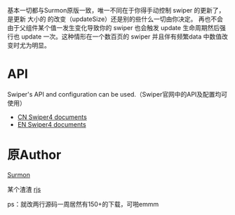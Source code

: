 
基本一切都与Surmon原版一致，唯一不同在于你得手动控制 swiper 的更新了，是更新 大小的 的改变（updateSize）还是别的些什么一切由你决定。
再也不会由于父组件某个值一发生变化导致你的 swiper 也会触发 update 生命周期然后强行也 update 一次。这种情形在一个数百页的 swiper 并且伴有频繁data 中数值改变时尤为明显。

# API
Swiper's API and configuration can be used.（Swiper官网中的API及配置均可使用）
- [CN Swiper4 documents](http://www.swiper.com.cn/api/index2.html)
- [EN Swiper4 documents](http://idangero.us/swiper/api/)


# 原Author
[Surmon](https://surmon.me)

某个渣渣
[rjs](https://github.com/southflowfire/vue-awesome-swiper-rjs.git)

ps：就改两行源码一周居然有150+的下载，可啪emmm
